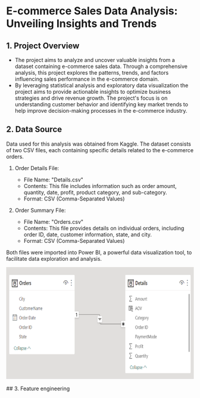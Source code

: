 # E-commerce Sales Data Analysis: Unveiling Insights and Trends
## 1. Project Overview
- The project aims to analyze and uncover valuable insights from a dataset containing e-commerce sales data. Through a comprehensive analysis, this project explores the patterns, trends, and factors influencing sales performance in the e-commerce domain.
- By leveraging statistical analysis and exploratory data visualization the project aims to provide actionable insights to optimize business strategies and drive revenue growth. The project's focus is on understanding customer behavior and identifying key market trends to help improve decision-making processes in the e-commerce industry.
## 2. Data Source
Data used for this analysis was obtained from Kaggle. The dataset consists of two CSV files, each containing specific details related to the e-commerce orders.

1. Order Details File:
   - File Name: "Details.csv"
   - Contents: This file includes information such as order amount, quantity, date, profit, product category, and sub-category.
   - Format: CSV (Comma-Separated Values)

2. Order Summary File:
   - File Name: "Orders.csv"
   - Contents: This file provides details on individual orders, including order ID, date, customer information, state, and city.
   - Format: CSV (Comma-Separated Values)

Both files were imported into Power BI, a powerful data visualization tool, to facilitate data exploration and analysis.
<p align="center">
  <img width="650" height="300" src="ss 2.png">
</p>
## 3. Feature engineering

